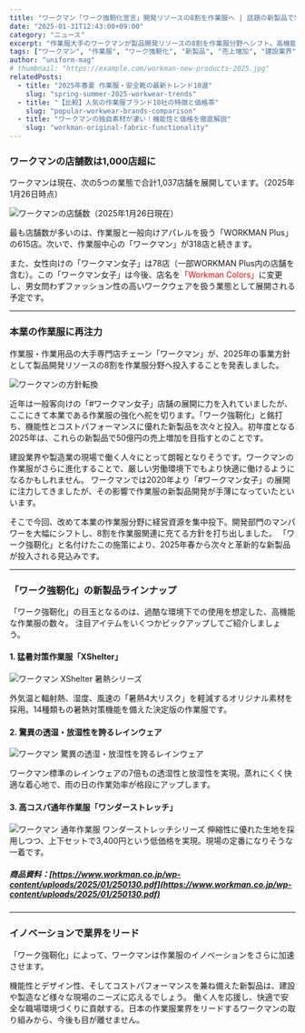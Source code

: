 ```yaml
---
title: "ワークマン「ワーク強靭化宣言」開発リソースの8割を作業服へ | 話題の新製品で50億円の売上増加狙う！"
date: "2025-01-31T12:43:00+09:00"
category: "ニュース"
excerpt: "作業服大手のワークマンが製品開発リソースの8割を作業服分野へシフト。高機能な新製品「ワーク強靭化」シリーズを投入し、50億円の売上増加を目指します。建設業界や製造業の現場で働く人々の注目を集めそうです。"
tags: ["ワークマン", "作業服", "ワーク強靭化", "新製品", "売上増加", "建設業界", "製造業", "機能性"]
author: "uniform-mag"
# thumbnail: "https://example.com/workman-new-products-2025.jpg"
relatedPosts:
  - title: "2025年春夏 作業服・安全靴の最新トレンド10選"
    slug: "spring-summer-2025-workwear-trends"
  - title: "【比較】人気の作業服ブランド10社の特徴と価格帯" 
    slug: "popular-workwear-brands-comparison"
  - title: "ワークマンの独自素材が凄い！機能性と価格を徹底解説"
    slug: "workman-original-fabric-functionality"
---
```


### ワークマンの店舗数は1,000店超に

ワークマンは現在、次の5つの業態で合計1,037店舗を展開しています。（2025年1月26日時点）

![ワークマンの店舗数（2025年1月26日現在）](/workman-durability-declaration-2025_1.png)

最も店舗数が多いのは、作業服と一般向けアパレルを扱う「WORKMAN Plus」の615店。次いで、作業服中心の「ワークマン」が318店と続きます。 

また、女性向けの「ワークマン女子」は78店（一部WORKMAN Plus内の店舗を含む）。この「ワークマン女子」は今後、店名を<span style="color: red;">「Workman Colors」</span>に変更し、男女問わずファッション性の高いワークウェアを扱う業態として展開される予定です。

---

### 本業の作業服に再注力

作業服・作業用品の大手専門店チェーン「ワークマン」が、2025年の事業方針として製品開発リソースの8割を作業服分野へ投入することを発表しました。

![ワークマンの方針転換](/workman-durability-declaration-2025_2.png)

近年は一般客向けの「#ワークマン女子」店舗の展開に力を入れていましたが、ここにきて本業である作業服の強化へ舵を切ります。「ワーク強靭化」と銘打ち、機能性とコストパフォーマンスに優れた新製品を次々と投入。初年度となる2025年は、これらの新製品で50億円の売上増加を目指すとのことです。

建設業界や製造業の現場で働く人々にとって朗報となりそうです。ワークマンの作業服がさらに進化することで、厳しい労働環境下でもより快適に働けるようになるかもしれません。
ワークマンでは2020年より「#ワークマン女子」の展開に注力してきましたが、その影響で作業服の新製品開発が手薄になっていたといいます。

そこで今回、改めて本業の作業服分野に経営資源を集中投下。開発部門のマンパワーを大幅にシフトし、8割を作業服関連に充てる方針を打ち出しました。 
「ワーク強靭化」と名付けたこの施策により、2025年春から次々と革新的な新製品が投入される見込みです。

---

### 「ワーク強靭化」の新製品ラインナップ

「ワーク強靭化」の目玉となるのは、過酷な環境下での使用を想定した、高機能な作業服の数々。
注目アイテムをいくつかピックアップしてご紹介しましょう。

#### 1. 猛暑対策作業服「XShelter」
![ワークマン XShelter 暑熱シリーズ](/workman-durability-declaration-2025_3.png)

外気温と輻射熱、湿度、風速の「暑熱4大リスク」を軽減するオリジナル素材を採用。14種類もの暑熱対策機能を備えた決定版の作業服です。

#### 2. 驚異の透湿・放湿性を誇るレインウェア
![ワークマン 驚異の透湿・放湿性を誇るレインウェア](/workman-durability-declaration-2025_4.png)

ワークマン標準のレインウェアの7倍もの透湿性と放湿性を実現。蒸れにくく快適な着心地で、雨の日の作業効率が格段にアップします。 

#### 3. 高コスパ通年作業服「ワンダーストレッチ」
![ワークマン 通年作業服 ワンダーストレッチシリーズ](/workman-durability-declaration-2025_5.png)
伸縮性に優れた生地を採用しつつ、上下セットで3,400円という低価格を実現。現場の定番になりそうな一着です。

##### 商品資料：[https://www.workman.co.jp/wp-content/uploads/2025/01/250130.pdf](https://www.workman.co.jp/wp-content/uploads/2025/01/250130.pdf)
---

### イノベーションで業界をリード

「ワーク強靭化」によって、ワークマンは作業服のイノベーションをさらに加速させます。

機能性とデザイン性、そしてコストパフォーマンスを兼ね備えた新製品は、建設や製造など様々な現場のニーズに応えるでしょう。
働く人を応援し、快適で安全な職場環境づくりに貢献する。日本の作業服業界をリードするワークマンの取り組みから、今後も目が離せません。